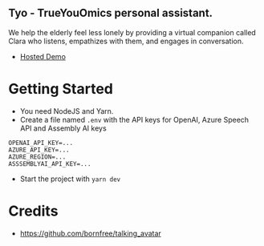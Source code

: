 Tyo - TrueYouOmics personal assistant.
----

We help the elderly feel less lonely by providing a virtual companion called Clara who listens, empathizes with them, and engages in conversation.

- [Hosted Demo](https://trueyouomics.vercel.app/)


# Getting Started

- You need NodeJS and Yarn.
- Create a file named `.env` with the API keys for OpenAI, Azure Speech API and Assembly AI keys

```
OPENAI_API_KEY=...
AZURE_API_KEY=...
AZURE_REGION=...
ASSSEMBLYAI_API_KEY=...
```

- Start the project with `yarn dev`

# Credits

- https://github.com/bornfree/talking_avatar
